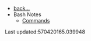 
- [back...](/)
- Bash Notes
    - [Commands](/language/bash/commands.md)

Last updated:570420165.039948